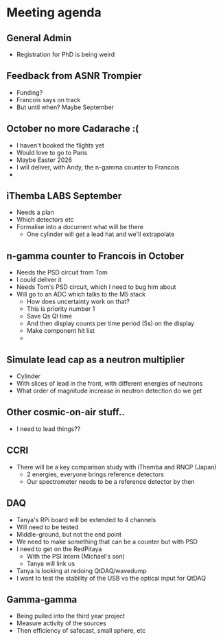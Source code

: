 # Meeting agenda
## General Admin
- Registration for PhD is being weird

## Feedback from ASNR Trompier
- Funding?
- Francois says on track
- But until when? Maybe September

## October no more Cadarache :(
- I haven't booked the flights yet
- Would love to go to Paris
- Maybe Easter 2026
- I will deliver, with Andy, the n-gamma counter to Francois
- 

## iThemba LABS September
- Needs a plan
- Which detectors etc
- Formalise into a document what will be there
	- One cylinder will get a lead hat and we'll extrapolate

## n-gamma counter to Francois in October 
- Needs the PSD circuit from Tom
- I could deliver it
- Needs Tom's PSD circuit, which I need to bug him about
- Will go to an ADC which talks to the M5 stack
	- How does uncertainty work on that?
	- This is priority number 1
	- Save Qs Ql time
	- And then display counts per time period (5s) on the display
	- Make component hit list
	- 

## Simulate lead cap as a neutron multiplier
- Cylinder 
- With slices of lead in the front, with different energies of neutrons
- What order of magnitude increase in neutron detection do we get

## Other cosmic-on-air stuff..
- I need to lead things??


## CCRI 
- There will be a key comparison study with iThemba and RNCP (Japan) 
	- 2 energies, everyone brings reference detectors
	- Our spectrometer needs to be a reference detector by then

## DAQ
- Tanya's RPi board will be extended to 4 channels
- Will need to be tested
- Middle-ground, but not the end point
- We need to make something that can be a counter but with PSD
- I need to get on the RedPitaya
	- With the PSI intern (Michael's son)
	- Tanya will link us
- Tanya is looking at redoing QtDAQ/wavedump
- I want to test the stability of the USB vs the optical input for QtDAQ


## Gamma-gamma
- Being pulled into the third year project
- Measure activity of the sources
- Then efficiency of safecast, small sphere, etc